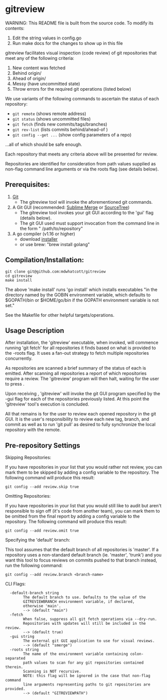 # gitreview

WARNING: This README file is built from the source code. To modify its contents:

1. Edit the string values in config.go
2. Run make docs for the changes to show up in this file

gitreview facilitates visual inspection (code review) of git
repositories that meet any of the following criteria:

1. New content was fetched
2. Behind origin/<default-branch>
3. Ahead of origin/<default-branch>
4. Messy (have uncommitted state)
5. Throw errors for the required git operations (listed below)

We use variants of the following commands to ascertain the
status of each repository:

- `git remote`           (shows remote address)
- `git status`           (shows uncommitted files)
- `git fetch`            (finds new commits/tags/branches)
- `git rev-list`         (lists commits behind/ahead-of <default-branch>)
- `git config --get ...` (show config parameters of a repo)

...all of which should be safe enough.

Each repository that meets any criteria above will be
presented for review.

Repositories are identified for consideration from path values
supplied as non-flag command line arguments or via the roots
flag (see details below).

## Prerequisites:

1. [Git](https://git-scm.com/)
	- The gitreview tool will invoke the aforementioned git commands.
1. A Git GUI (recommended: [Sublime Merge](https://www.sublimemerge.com/) or [SourceTree](https://www.sourcetreeapp.com/))
	- The gitreview tool invokes your git GUI according to the 'gui' flag (details below).
	- The git GUI used must support invocation from the command line in the form "<git-gui-command> /path/to/repository"
1. A go compiler (v1.16 or higher)
   - download [installer](https://golang.org/dl/)
   - or use brew: "brew install golang"


## Compilation/Installation:

    git clone git@github.com:mdwhatcott/gitreview
    cd gitreview
    make install

The above 'make install' runs 'go install' which installs executables
"in the directory named by the GOBIN environment variable, which defaults
to $GOPATH/bin or $HOME/go/bin if the GOPATH environment variable is not set."

See the Makefile for other helpful targets/operations.


## Usage Description

After installation, the 'gitreview' executable, when invoked, will commence
running 'git fetch' for all repositories it finds based on what is provided
to the -roots flag. It uses a fan-out strategy to fetch multiple repositories
concurrently.

As repositories are scanned a brief summary of the status of each is emitted.
After scanning all repositories a report of which repositories require a review.
The 'gitreview' program will then halt, waiting for the user to press <ENTER>.

Upon receiving <ENTER>, 'gitreview' will invoke the git GUI program specified
by the -gui flag for each of the repositories previously listed. At this point
the 'gitreview' tool's execution is concluded.

All that remains is for the user to review each opened repository in the git GUI.
It is the user's responsibility to review each new tag, branch, and commit as well
as to run 'git pull' as desired to fully synchronize the local repository with the
remote.

## Pre-repository Settings

Skipping Repositories:

If you have repositories in your list that you would rather not review,
you can mark them to be skipped by adding a config variable to the
repository. The following command will produce this result:

    git config --add review.skip true


Omitting Repositories:

If you have repositories in your list that you would still like to audit
but aren't responsible to sign off (it's code from another team), you can
mark them to be omitted from the final report by adding a config variable
to the repository. The following command will produce this result:

    git config --add review.omit true


Specifying the 'default' branch:

This tool assumes that the default branch of all repositories is 'master'.
If a repository uses a non-standard default branch (ie. 'master', 'trunk')
and you want this tool to focus  reviews on commits pushed to that branch
instead, run the following command:

	git config --add review.branch <branch-name>


CLI Flags:


```
  -default-branch string
    	The default branch to use. Defaults to the value of the
    	GITREVIEWBRANCH environment variable, if declared,
    	otherwise 'main'.
    	--> (default "main")
  -fetch
    	When false, suppress all git fetch operations via --dry-run.
    	Repositories with updates will still be included in the review.
    	--> (default true)
  -gui string
    	The external git GUI application to use for visual reviews.
    	--> (default "smerge")
  -roots string
    	The name of the environment variable containing colon-separated
    	path values to scan for any git repositories contained therein.
    	Scanning is NOT recursive.
    	NOTE: this flag will be ignored in the case that non-flag command
    	line arguments representing paths to git repositories are provided.
    	--> (default "GITREVIEWPATH")
```
